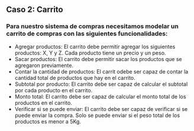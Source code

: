 ## Caso 2: Carrito

### Para nuestro sistema de compras necesitamos modelar un carrito de compras con las siguientes funcionalidades:

- Agregar productos: El carrito debe permitir agregar los siguientes productos: X, Y y Z.
  Cada producto tiene un precio y un peso.
- Sacar productos: El carrito debe permitir sacar los productos que se agregaron previamente.
- Contar la cantidad de productos: El carrit odebe ser capaz de contar la cantidad total de productos que hay en el carrito.
- Subtotal por producto: El carrito debe ser capaz de calcular el subtotal por cada producto en el carrito.
- Monto total: El carrito debe ser capaz de calcular el monto total de los productos en el carrito.
- Verificar si se puede enviar: El carrito debe ser capaz de verificar si se puede enviar la compra. Solo se puede enviar si el peso total de los productos es menor a 5Kg.
